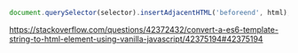 ```javascript
document.querySelector(selector).insertAdjacentHTML('beforeend', html);
```

https://stackoverflow.com/questions/42372432/convert-a-es6-template-string-to-html-element-using-vanilla-javascript/42375194#42375194
